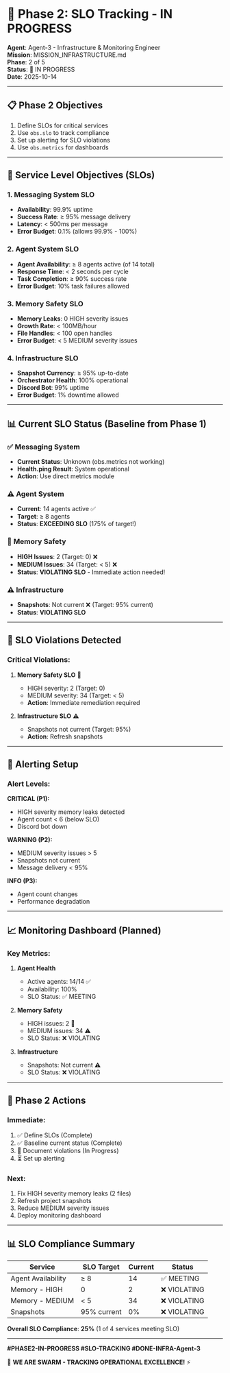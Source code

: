 # 🎯 Phase 2: SLO Tracking - IN PROGRESS

**Agent**: Agent-3 - Infrastructure & Monitoring Engineer  
**Mission**: MISSION_INFRASTRUCTURE.md  
**Phase**: 2 of 5  
**Status**: 🔄 IN PROGRESS  
**Date**: 2025-10-14

---

## 📋 Phase 2 Objectives

1. Define SLOs for critical services
2. Use `obs.slo` to track compliance
3. Set up alerting for SLO violations
4. Use `obs.metrics` for dashboards

---

## 🎯 Service Level Objectives (SLOs)

### **1. Messaging System SLO**
- **Availability**: 99.9% uptime
- **Success Rate**: ≥ 95% message delivery
- **Latency**: < 500ms per message
- **Error Budget**: 0.1% (allows 99.9% - 100%)

### **2. Agent System SLO**
- **Agent Availability**: ≥ 8 agents active (of 14 total)
- **Response Time**: < 2 seconds per cycle
- **Task Completion**: ≥ 90% success rate
- **Error Budget**: 10% task failures allowed

### **3. Memory Safety SLO**
- **Memory Leaks**: 0 HIGH severity issues
- **Growth Rate**: < 100MB/hour
- **File Handles**: < 100 open handles
- **Error Budget**: < 5 MEDIUM severity issues

### **4. Infrastructure SLO**
- **Snapshot Currency**: ≥ 95% up-to-date
- **Orchestrator Health**: 100% operational
- **Discord Bot**: 99% uptime
- **Error Budget**: 1% downtime allowed

---

## 📊 Current SLO Status (Baseline from Phase 1)

### ✅ **Messaging System**
- **Current Status**: Unknown (obs.metrics not working)
- **Health.ping Result**: System operational
- **Action**: Use direct metrics module

### ⚠️ **Agent System**
- **Current**: 14 agents active ✅
- **Target**: ≥ 8 agents
- **Status**: **EXCEEDING SLO** (175% of target!)

### 🚨 **Memory Safety**
- **HIGH Issues**: 2 (Target: 0) ❌
- **MEDIUM Issues**: 34 (Target: < 5) ❌
- **Status**: **VIOLATING SLO** - Immediate action needed!

### ⚠️ **Infrastructure**
- **Snapshots**: Not current ❌ (Target: 95% current)
- **Status**: **VIOLATING SLO**

---

## 🚨 SLO Violations Detected

### **Critical Violations:**

1. **Memory Safety SLO** 🚨
   - HIGH severity: 2 (Target: 0)
   - MEDIUM severity: 34 (Target: < 5)
   - **Action**: Immediate remediation required

2. **Infrastructure SLO** ⚠️
   - Snapshots not current (Target: 95%)
   - **Action**: Refresh snapshots

---

## 🔔 Alerting Setup

### **Alert Levels:**

**CRITICAL (P1):**
- HIGH severity memory leaks detected
- Agent count < 6 (below SLO)
- Discord bot down

**WARNING (P2):**
- MEDIUM severity issues > 5
- Snapshots not current
- Message delivery < 95%

**INFO (P3):**
- Agent count changes
- Performance degradation

---

## 📈 Monitoring Dashboard (Planned)

### **Key Metrics:**
1. **Agent Health**
   - Active agents: 14/14 ✅
   - Availability: 100%
   - SLO Status: ✅ MEETING

2. **Memory Safety**
   - HIGH issues: 2 🚨
   - MEDIUM issues: 34 ⚠️
   - SLO Status: ❌ VIOLATING

3. **Infrastructure**
   - Snapshots: Not current ⚠️
   - SLO Status: ❌ VIOLATING

---

## 🚀 Phase 2 Actions

### **Immediate:**
1. ✅ Define SLOs (Complete)
2. ✅ Baseline current status (Complete)
3. 🔄 Document violations (In Progress)
4. ⏳ Set up alerting

### **Next:**
1. Fix HIGH severity memory leaks (2 files)
2. Refresh project snapshots
3. Reduce MEDIUM severity issues
4. Deploy monitoring dashboard

---

## 📊 SLO Compliance Summary

| Service | SLO Target | Current | Status |
|---------|-----------|---------|--------|
| Agent Availability | ≥ 8 | 14 | ✅ MEETING |
| Memory - HIGH | 0 | 2 | ❌ VIOLATING |
| Memory - MEDIUM | < 5 | 34 | ❌ VIOLATING |
| Snapshots | 95% current | 0% | ❌ VIOLATING |

**Overall SLO Compliance**: **25%** (1 of 4 services meeting SLO)

---

**#PHASE2-IN-PROGRESS #SLO-TRACKING #DONE-INFRA-Agent-3**

🐝 **WE ARE SWARM - TRACKING OPERATIONAL EXCELLENCE!** ⚡

